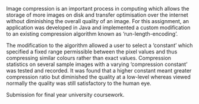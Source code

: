 Image compression is an important process in computing which allows the storage of more images on disk and transfer optimisation over the internet without diminishing the overall quality of an image. For this assignment, an application was developed in Java and implemented a custom modification to an existing compression algorithm known as ‘run-length-encoding’.

The modification to the algorithm allowed a user to select a ‘constant’ which specified a fixed range permissible between the pixel values and thus compressing similar colours rather than exact values. Compression statistics on several sample images with a varying ‘compression constant’ was tested and recorded. It was found that a higher constant meant greater compression ratio but diminished the quality at a low-level whereas viewed normally the quality was still satisfactory to the human eye.

Submission for final year university coursework. 
